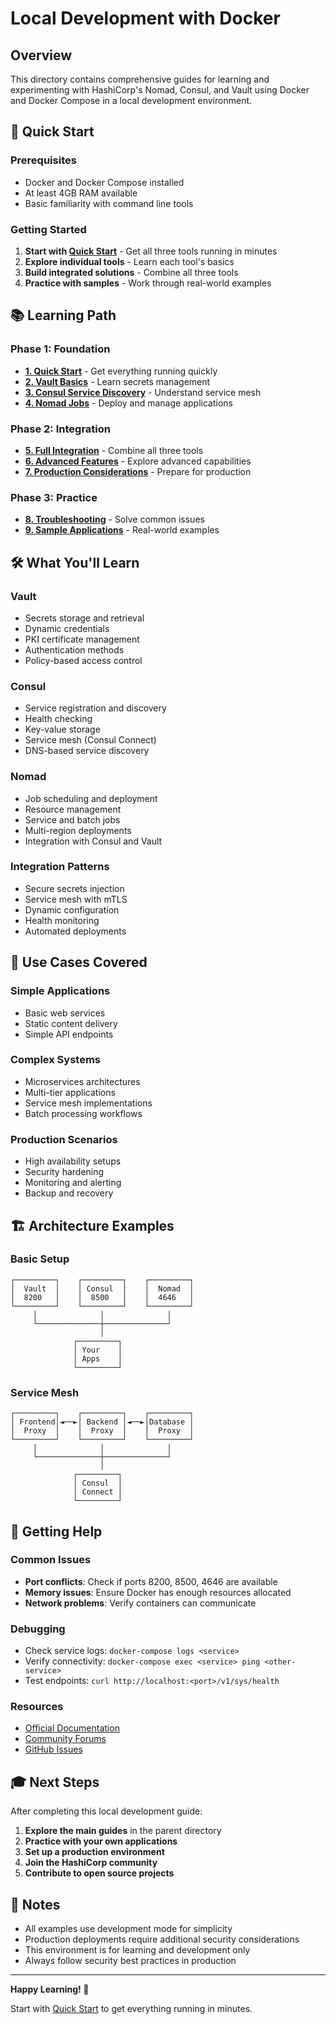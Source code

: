 # Local Development with Docker

## Overview
This directory contains comprehensive guides for learning and experimenting with HashiCorp's Nomad, Consul, and Vault using Docker and Docker Compose in a local development environment.

## 🚀 Quick Start

### Prerequisites
- Docker and Docker Compose installed
- At least 4GB RAM available
- Basic familiarity with command line tools

### Getting Started
1. **Start with [Quick Start](1_quick_start.md)** - Get all three tools running in minutes
2. **Explore individual tools** - Learn each tool's basics
3. **Build integrated solutions** - Combine all three tools
4. **Practice with samples** - Work through real-world examples

## 📚 Learning Path

### Phase 1: Foundation
- **[1. Quick Start](1_quick_start.md)** - Get everything running quickly
- **[2. Vault Basics](2_vault_basics.md)** - Learn secrets management
- **[3. Consul Service Discovery](3_consul_service_discovery.md)** - Understand service mesh
- **[4. Nomad Jobs](4_nomad_jobs.md)** - Deploy and manage applications

### Phase 2: Integration
- **[5. Full Integration](5_full_integration.md)** - Combine all three tools
- **[6. Advanced Features](6_advanced_features.md)** - Explore advanced capabilities
- **[7. Production Considerations](7_production_considerations.md)** - Prepare for production

### Phase 3: Practice
- **[8. Troubleshooting](8_troubleshooting.md)** - Solve common issues
- **[9. Sample Applications](9_sample_applications.md)** - Real-world examples

## 🛠️ What You'll Learn

### Vault
- Secrets storage and retrieval
- Dynamic credentials
- PKI certificate management
- Authentication methods
- Policy-based access control

### Consul
- Service registration and discovery
- Health checking
- Key-value storage
- Service mesh (Consul Connect)
- DNS-based service discovery

### Nomad
- Job scheduling and deployment
- Resource management
- Service and batch jobs
- Multi-region deployments
- Integration with Consul and Vault

### Integration Patterns
- Secure secrets injection
- Service mesh with mTLS
- Dynamic configuration
- Health monitoring
- Automated deployments

## 🎯 Use Cases Covered

### Simple Applications
- Basic web services
- Static content delivery
- Simple API endpoints

### Complex Systems
- Microservices architectures
- Multi-tier applications
- Service mesh implementations
- Batch processing workflows

### Production Scenarios
- High availability setups
- Security hardening
- Monitoring and alerting
- Backup and recovery

## 🏗️ Architecture Examples

### Basic Setup
```
┌─────────┐    ┌─────────┐    ┌─────────┐
│  Vault  │    │ Consul  │    │  Nomad  │
│  8200   │    │  8500   │    │  4646   │
└─────────┘    └─────────┘    └─────────┘
     │              │              │
     └──────────────┼──────────────┘
                    │
              ┌─────────┐
              │ Your    │
              │ Apps    │
              └─────────┘
```

### Service Mesh
```
┌─────────┐    ┌─────────┐    ┌─────────┐
│ Frontend│◄──►│ Backend │◄──►│Database │
│  Proxy  │    │  Proxy  │    │  Proxy  │
└─────────┘    └─────────┘    └─────────┘
     │              │              │
     └──────────────┼──────────────┘
                    │
              ┌─────────┐
              │ Consul  │
              │ Connect │
              └─────────┘
```

## 🚦 Getting Help

### Common Issues
- **Port conflicts**: Check if ports 8200, 8500, 4646 are available
- **Memory issues**: Ensure Docker has enough resources allocated
- **Network problems**: Verify containers can communicate

### Debugging
- Check service logs: `docker-compose logs <service>`
- Verify connectivity: `docker-compose exec <service> ping <other-service>`
- Test endpoints: `curl http://localhost:<port>/v1/sys/health`

### Resources
- [Official Documentation](https://www.hashicorp.com/docs)
- [Community Forums](https://discuss.hashicorp.com/)
- [GitHub Issues](https://github.com/hashicorp)

## 🎓 Next Steps

After completing this local development guide:

1. **Explore the main guides** in the parent directory
2. **Practice with your own applications**
3. **Set up a production environment**
4. **Join the HashiCorp community**
5. **Contribute to open source projects**

## 📝 Notes

- All examples use development mode for simplicity
- Production deployments require additional security considerations
- This environment is for learning and development only
- Always follow security best practices in production

---

**Happy Learning! 🎉**

Start with [Quick Start](1_quick_start.md) to get everything running in minutes. 